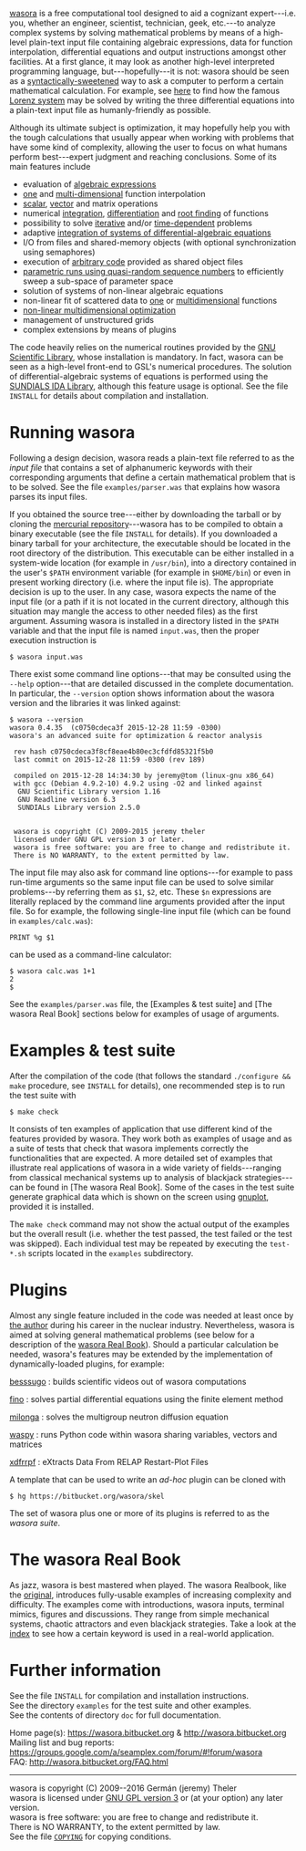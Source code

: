 
[wasora](https://wasora.bitbucket.org) is a free computational tool designed to aid a cognizant expert---i.e. you, whether an engineer, scientist, technician, geek, etc.---to analyze complex systems by solving mathematical problems by means of a high-level plain-text input file containing algebraic expressions, data for function interpolation, differential equations and output instructions amongst other facilities. At a first glance, it may look as another high-level interpreted programming language, but---hopefully---it is not: wasora should be seen as a [syntactically-sweetened](http://en.wikipedia.org/wiki/Syntactic_sugar) way to ask a computer to perform a certain mathematical calculation. For example, see [here](https://wasora.bitbucket.org/realbook/._realbook006.html) to find how the famous [Lorenz system](http://en.wikipedia.org/wiki/Lorenz_system) may be solved by writing the three differential equations into a plain-text input file as humanly-friendly as possible.

Although its ultimate subject is optimization, it may hopefully help you with the tough calculations that usually appear when working with problems that have some kind of complexity, allowing the user to focus on what humans perform best---expert judgment and reaching conclusions. Some of its main features include

  * evaluation of [algebraic expressions](https://wasora.bitbucket.org/realbook/._realbook003.html)
  * [one](https://wasora.bitbucket.org/realbook/._realbook008.html) and [multi-dimensional](https://wasora.bitbucket.org/realbook/._realbook010.html) function interpolation
  * [scalar](https://wasora.bitbucket.org/realbook/._realbook002.html), [vector](https://wasora.bitbucket.org/realbook/._realbook007.html) and matrix operations
  * numerical [integration](https://wasora.bitbucket.org/realbook/._realbook009.html), [differentiation](https://wasora.bitbucket.org/realbook/._realbook013.html) and [root finding](https://wasora.bitbucket.org/realbook/._realbook015.html) of functions
  * possibility to solve [iterative](https://wasora.bitbucket.org/realbook/._realbook018.html) and/or [time-dependent](https://wasora.bitbucket.org/realbook/._realbook004.html) problems
  * adaptive [integration of systems of differential-algebraic equations](https://wasora.bitbucket.org/realbook/._realbook020.html)
  * I/O from files and shared-memory objects (with optional synchronization using semaphores)
  * execution of [arbitrary code](https://wasora.bitbucket.org/realbook/._realbook012.html) provided as shared object files
  * [parametric runs using quasi-random sequence numbers](https://wasora.bitbucket.org/realbook/._realbook016.html) to efficiently sweep a sub-space of parameter space 
  * solution of systems of non-linear algebraic equations
  * non-linear fit of scattered data to [one](https://wasora.bitbucket.org/realbook/._realbook015.html) or [multidimensional](https://wasora.bitbucket.org/realbook/._realbook017.html) functions
  * [non-linear multidimensional optimization](https://wasora.bitbucket.org/realbook/._realbook015.html)
  * management of unstructured grids
  * complex extensions by means of plugins

The code heavily relies on the numerical routines provided by the [GNU Scientific Library](http://www.gnu.org/software/gsl/), whose installation is mandatory. In fact, wasora can be seen as a high-level front-end to GSL's numerical procedures. The solution of differential-algebraic systems of equations is performed using the [SUNDIALS IDA Library](http://computation.llnl.gov/casc/sundials/main.html), although this feature usage is optional. See the file `INSTALL` for details about compilation and installation.


# Running wasora

Following a design decision, wasora reads a plain-text file referred to as the _input file_ that contains a set of alphanumeric keywords with their corresponding arguments that define a certain mathematical problem that is to be solved. See the file `examples/parser.was` that explains how wasora parses its input files.

If you obtained the source tree---either by downloading the tarball or by cloning the [mercurial repository](https://bitbucket.org/wasora/wasora)---wasora has to be compiled to obtain a binary executable (see the file `INSTALL` for details). If you downloaded a binary tarball for your architecture, the executable should be located in the root directory of the distribution. This executable can be either installed in a system-wide location (for example in `/usr/bin`), into a directory contained in the user's `$PATH` environment variable (for example in `$HOME/bin`) or even in present working directory (i.e. where the input file is). The appropriate decision is up to the user. In any case, wasora expects the name of the input file (or a path if it is not located in the current directory, although this situation may mangle the access to other needed files) as the first argument. Assuming wasora is installed in a directory listed in the `$PATH` variable and that the input file is named `input.was`, then the proper execution instruction is

    $ wasora input.was

There exist some command line options---that may be consulted using the `--help` option---that are detailed discussed in the complete documentation. In particular, the `--version` option shows information about the wasora version and the libraries it was linked against:

```
$ wasora --version
wasora 0.4.35  (c0750cdeca3f 2015-12-28 11:59 -0300)
wasora's an advanced suite for optimization & reactor analysis

 rev hash c0750cdeca3f8cf8eae4b80ec3cfdfd85321f5b0
 last commit on 2015-12-28 11:59 -0300 (rev 189)

 compiled on 2015-12-28 14:34:30 by jeremy@tom (linux-gnu x86_64)
 with gcc (Debian 4.9.2-10) 4.9.2 using -O2 and linked against
  GNU Scientific Library version 1.16
  GNU Readline version 6.3
  SUNDIALs Library version 2.5.0


 wasora is copyright (C) 2009-2015 jeremy theler
 licensed under GNU GPL version 3 or later.
 wasora is free software: you are free to change and redistribute it.
 There is NO WARRANTY, to the extent permitted by law.
```

The input file may also ask for command line options---for example to pass run-time arguments so the same input file can be used to solve similar problems---by referring them as `$1`, `$2`, etc. These `$n` expressions are literally replaced by the command line arguments provided after the input file. So for example, the following single-line input file (which can be found in `examples/calc.was`):

```wasora
PRINT %g $1
```

can be used as a command-line calculator:

    $ wasora calc.was 1+1
    2
    $

See the `examples/parser.was` file, the [Examples & test suite] and [The wasora Real Book] sections below for examples of usage of arguments.


# Examples & test suite

After the compilation of the code (that follows the standard `./configure && make` procedure, see `INSTALL` for details), one recommended step is to run the test suite with

    $ make check

It consists of ten examples of application that use different kind of the features provided by wasora. They work both as examples of usage and as a suite of tests that check that wasora implements correctly the functionalities that are expected. A more detailed set of examples that illustrate real applications of wasora in a wide variety of fields---ranging from classical mechanical systems up to analysis of blackjack strategies---can be found in [The wasora Real Book]. Some of the cases in the test suite generate graphical data which is shown on the screen using [gnuplot](http://www.gnuplot.info/), provided it is installed.

The `make check` command may not show the actual output of the examples but the overall result (i.e. whether the test passed, the test failed or the test was skipped). Each individual test may be repeated by executing the `test-*.sh` scripts located in the `examples` subdirectory.

# Plugins

Almost any single feature included in the code was needed at least once by [the author](http://www.talador.com.ar/jeremy) during his career in the nuclear industry. Nevertheless, wasora is aimed at solving general mathematical problems (see below for a description of the [wasora Real Book](#the-wasora-real-book)). Should a particular calculation be needed, wasora's features may be extended by the implementation of dynamically-loaded plugins, for example:

[besssugo](https://wasora.bitbucket.org/besssugo)
:   builds scientific videos out of wasora computations

[fino](https://bitbucket.org/wasora/wasora/fino)
:   solves partial differential equations using the finite element method

[milonga](https://wasora.bitbucket.org/milonga)
:   solves the multigroup neutron diffusion equation

[waspy](https://bitbucket.org/wasora/wasora/waspy)
:   runs Python code within wasora sharing variables, vectors and matrices

[xdfrrpf](https://bitbucket.org/tenuc/wasora/xdfrrpf)
:   eXtracts Data From RELAP Restart-Plot Files


A template that can be used to write an _ad-hoc_ plugin can be cloned with

    $ hg https://bitbucket.org/wasora/skel

The set of wasora plus one or more of its plugins is referred to as the _wasora suite_.


# The wasora Real Book

As jazz, wasora is best mastered when played. The wasora Realbook, like the [original](http://en.wikipedia.org/wiki/Real_Book), introduces fully-usable examples of increasing complexity and difficulty. The examples come with introductions, wasora inputs, terminal mimics, figures and discussions. They range from simple mechanical systems, chaotic attractors and even blackjack strategies. Take a look at the [index](https://wasora.bitbucket.org/realbook/genindex.html) to see how a certain keyword is used in a real-world application. 


# Further information

See the file `INSTALL` for compilation and installation instructions.  
See the directory `examples` for the test suite and other examples.  
See the contents of directory `doc` for full documentation.  

Home page(s): <https://wasora.bitbucket.org>  & <http://wasora.bitbucket.org>  
Mailing list and bug reports: <https://groups.google.com/a/seamplex.com/forum/#!forum/wasora>  
FAQ: <http://wasora.bitbucket.org/FAQ.html>  

----------------------------------------------------

wasora is copyright (C) 2009--2016 Germán (jeremy) Theler  
wasora is licensed under [GNU GPL version 3](http://www.gnu.org/copyleft/gpl.html) or (at your option) any later version.  
wasora is free software: you are free to change and redistribute it.  
There is NO WARRANTY, to the extent permitted by law.  
See the file [`COPYING`](https://bitbucket.org/wasora/wasora/src/default/COPYING) for copying conditions.  
